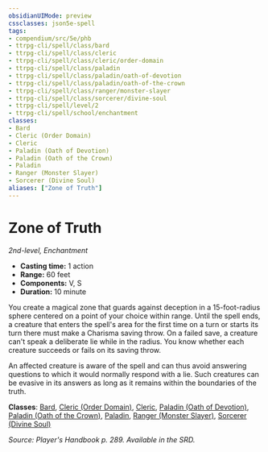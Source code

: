 ```yaml
---
obsidianUIMode: preview
cssclasses: json5e-spell
tags:
- compendium/src/5e/phb
- ttrpg-cli/spell/class/bard
- ttrpg-cli/spell/class/cleric
- ttrpg-cli/spell/class/cleric/order-domain
- ttrpg-cli/spell/class/paladin
- ttrpg-cli/spell/class/paladin/oath-of-devotion
- ttrpg-cli/spell/class/paladin/oath-of-the-crown
- ttrpg-cli/spell/class/ranger/monster-slayer
- ttrpg-cli/spell/class/sorcerer/divine-soul
- ttrpg-cli/spell/level/2
- ttrpg-cli/spell/school/enchantment
classes:
- Bard
- Cleric (Order Domain)
- Cleric
- Paladin (Oath of Devotion)
- Paladin (Oath of the Crown)
- Paladin
- Ranger (Monster Slayer)
- Sorcerer (Divine Soul)
aliases: ["Zone of Truth"]
---
```

# Zone of Truth
*2nd-level, Enchantment*  

- **Casting time:** 1 action
- **Range:** 60 feet
- **Components:** V, S
- **Duration:** 10 minute

You create a magical zone that guards against deception in a 15-foot-radius sphere centered on a point of your choice within range. Until the spell ends, a creature that enters the spell's area for the first time on a turn or starts its turn there must make a Charisma saving throw. On a failed save, a creature can't speak a deliberate lie while in the radius. You know whether each creature succeeds or fails on its saving throw.

An affected creature is aware of the spell and can thus avoid answering questions to which it would normally respond with a lie. Such creatures can be evasive in its answers as long as it remains within the boundaries of the truth.

**Classes**: [Bard](/3-Mechanics/CLI/classes/bard.md), [Cleric (Order Domain)](/3-Mechanics/CLI/classes/cleric-order-domain-tce.md), [Cleric](/3-Mechanics/CLI/classes/cleric.md), [Paladin (Oath of Devotion)](/3-Mechanics/CLI/classes/paladin-oath-of-devotion.md), [Paladin (Oath of the Crown)](/3-Mechanics/CLI/classes/paladin-oath-of-the-crown-scag.md), [Paladin](/3-Mechanics/CLI/classes/paladin.md), [Ranger (Monster Slayer)](/3-Mechanics/CLI/classes/ranger-monster-slayer-xge.md), [Sorcerer (Divine Soul)](/3-Mechanics/CLI/classes/sorcerer-divine-soul-xge.md)

*Source: Player's Handbook p. 289. Available in the SRD.*